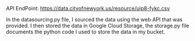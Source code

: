 API EndPoint: https://data.cityofnewyork.us/resource/uip8-fykc.csv

In the datasourcing.py file, I sourced the data using the web API that was provided. I then stored the data in Google Cloud Storage, the storage.py file documents the python code I used to store the data in my bucket. 
